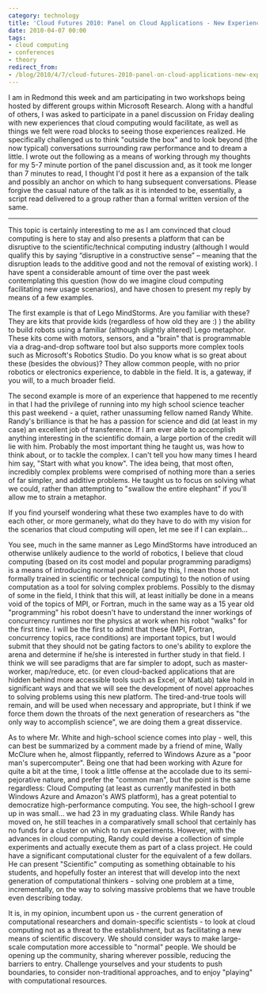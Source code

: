 ```yaml
---
category: technology
title: 'Cloud Futures 2010: Panel on Cloud Applications - New Experiences and Expectations'
date: 2010-04-07 00:00
tags:
- cloud computing
- conferences
- theory
redirect_from:
- /blog/2010/4/7/cloud-futures-2010-panel-on-cloud-applications-new-experienc.html
---
```

I am in Redmond this week and am participating in two workshops being hosted by different groups within Microsoft Research. Along with a handful of others, I was asked to participate in a panel discussion on Friday dealing with new experiences that cloud computing would facilitate, as well as things we felt were road blocks to seeing those experiences realized. He specifically challenged us to think "outside the box" and to look beyond (the now typical) conversations surrounding raw performance and to dream a little. I wrote out the following as a means of working through my thoughts for my 5-7 minute portion of the panel discussion and, as it took me longer than 7 minutes to read, I thought I'd post it here as a expansion of the talk and possibly an anchor on which to hang subsequent conversations. Please forgive the casual nature of the talk as it is intended to be, essentially, a script read delivered to a group rather than a formal written version of the same.

---

This topic is certainly interesting to me as I am convinced that cloud computing is here to stay and also presents a platform that can be disruptive to the scientific/technical computing industry (although I would qualify this by saying “disruptive in a constructive sense” – meaning that the disruption leads to the additive good and not the removal of existing work). I have spent a considerable amount of time over the past week contemplating this question (how do we imagine cloud computing facilitating new usage scenarios), and have chosen to present my reply by means of a few examples.

The first example is that of Lego MindStorms. Are you familiar with these? They are kits that provide kids (regardless of how old they are :) ) the ability to build robots using a familiar (although slightly altered) Lego metaphor. These kits come with motors, sensors, and a "brain" that is programmable via a drag-and-drop software tool but also supports more complex tools such as Microsoft's Robotics Studio. Do you know what is so great about these (besides the obvious)? They allow common people, with no prior robotics or electronics experience, to dabble in the field. It is, a gateway, if you will, to a much broader field.

The second example is more of an experience that happened to me recently in that I had the privilege of running into my high school science teacher this past weekend - a quiet, rather unassuming fellow named Randy White. Randy's brilliance is that he has a passion for science and did (at least in my case) an excellent job of transference. If I am ever able to accomplish anything interesting in the scientific domain, a large portion of the credit will lie with him. Probably the most important thing he taught us, was how to think about, or to tackle the complex. I can't tell you how many times I heard him say, "Start with what you know". The idea being, that most often, incredibly complex problems were comprised of nothing more than a series of far simpler, and additive problems. He taught us to focus on solving what we could, rather than attempting to "swallow the entire elephant" if you'll allow me to strain a metaphor.

If you find yourself wondering what these two examples have to do with each other, or more germanely, what do they have to do with my vision for the scenarios that cloud computing will open, let me see if I can explain...

You see, much in the same manner as Lego MindStorms have introduced an otherwise unlikely audience to the world of robotics, I believe that cloud computing (based on its cost model and popular programming paradigms) is a means of introducing normal people (and by this, I mean those not formally trained in scientific or technical computing) to the notion of using computation as a tool for solving complex problems. Possibly to the dismay of some in the field, I think that this will, at least initially be done in a means void of the topics of MPI, or Fortran, much in the same way as a 15 year old "programming" his robot doesn't have to understand the inner workings of concurrency runtimes nor the physics at work when his robot "walks" for the first time. I will be the first to admit that these (MPI, Fortran, concurrency topics, race conditions) are important topics, but I would submit that they should not be gating factors to one's ability to explore the arena and determine if he/she is interested in further study in that field. I think we will see paradigms that are far simpler to adopt, such as master-worker, map/reduce, etc. (or even cloud-backed applications that are hidden behind more accessible tools such as Excel, or MatLab) take hold in significant ways and that we will see the development of novel approaches to solving problems using this new platform. The tired-and-true tools will remain, and will be used when necessary and appropriate, but I think if we force them down the throats of the next generation of researchers as "the only way to accomplish science", we are doing them a great
disservice.

As to where Mr. White and high-school science comes into play - well, this can best be summarized by a comment made by a friend of mine, Wally McClure when he, almost flippantly, referred to Windows Azure as a "poor man's supercomputer". Being one that had been working with Azure for quite a bit at the time, I took a little offense at the accolade due to its semi-pejorative nature, and prefer the "common man", but the point is the same regardless: Cloud Computing (at least as currently manifested in both Windows Azure and Amazon's AWS platform), has a great potential to democratize high-performance computing. You see, the high-school I grew up in was small... we had 23 in my graduating class. While Randy has moved on, he still teaches in a comparatively small school that certainly has no funds for a cluster on which to run experiments. However, with the advances in cloud computing, Randy could devise a collection of simple experiments and actually execute them as part of a class project. He could have a significant computational cluster for the equivalent of a few dollars. He can present "Scientific" computing as something obtainable to his students, and hopefully foster an interest that will develop into the next generation of computational thinkers - solving one problem at a time, incrementally, on the way to solving massive problems that we have trouble even describing today.

It is, in my opinion, incumbent upon us - the current generation of computational researchers and domain-specific scientists - to look at cloud computing not as a threat to the establishment, but as facilitating a new means of scientific discovery. We should consider ways to make large-scale computation more accessible to "normal" people. We should be opening up the community, sharing wherever possible, reducing the barriers to entry. Challenge yourselves and your students to push boundaries, to consider non-traditional approaches, and to enjoy "playing" with computational resources.

